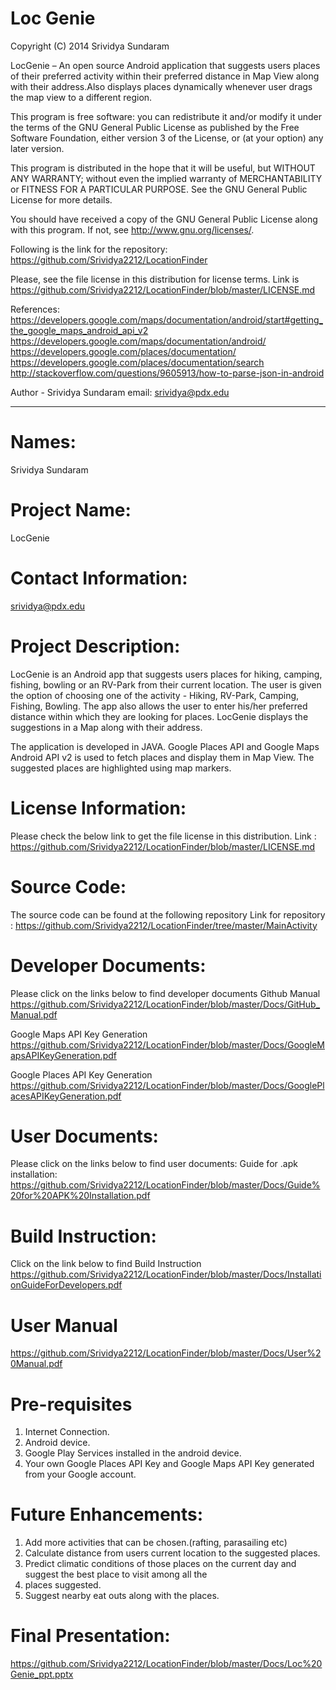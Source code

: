 Loc Genie
=========

Copyright (C) 2014 Srividya Sundaram

LocGenie – An open source Android application that suggests users places of their preferred activity within their 
preferred distance in Map View along with their address.Also displays places dynamically whenever user drags the map view to a different region.
 
 This program is free software: you can redistribute it and/or modify it under 
 the terms of the GNU General Public License as published by the Free Software Foundation, 
 either version 3 of the License, or (at your option) any later version.
 
 This program is distributed in the hope that it will be useful, but WITHOUT ANY WARRANTY; 
 without even the implied warranty of MERCHANTABILITY or FITNESS FOR A PARTICULAR PURPOSE. 
 See the GNU General Public License for more details.
 
 You should have received a copy of the GNU General Public License along with this program. 
 If not, see http://www.gnu.org/licenses/.
 
 Following is the link for the repository: https://github.com/Srividya2212/LocationFinder
 
 Please, see the file license in this distribution for license terms. Link is
 https://github.com/Srividya2212/LocationFinder/blob/master/LICENSE.md
 
 References:
 https://developers.google.com/maps/documentation/android/start#getting_the_google_maps_android_api_v2
 https://developers.google.com/maps/documentation/android/
 https://developers.google.com/places/documentation/
 https://developers.google.com/places/documentation/search
 http://stackoverflow.com/questions/9605913/how-to-parse-json-in-android
 
 Author - Srividya Sundaram
 email: srividya@pdx.edu
 
**********************************************************************
Names:
======
Srividya Sundaram

Project Name:
============
LocGenie

Contact Information:
=================
srividya@pdx.edu

Project Description:
================
LocGenie is an Android app that suggests users places for hiking, camping, fishing, bowling or an RV-Park from their current location. The user is given the option of choosing one of the activity - Hiking, RV-Park, Camping, Fishing, Bowling. The app also allows the user to enter his/her preferred distance within which they are looking for places. LocGenie displays the suggestions in a Map along with their address. 

The application is developed in JAVA.  Google Places API and Google Maps Android API v2 is used to fetch places and display them in Map View. The suggested places are highlighted using map markers.

License Information:
================
Please check the below link to get the file license in this distribution.
Link : https://github.com/Srividya2212/LocationFinder/blob/master/LICENSE.md

Source Code:
=========
The source code can be found at the following repository
Link for repository : https://github.com/Srividya2212/LocationFinder/tree/master/MainActivity

Developer Documents:
===================
Please click on the links below to find developer documents
Github Manual
https://github.com/Srividya2212/LocationFinder/blob/master/Docs/GitHub_Manual.pdf

Google Maps API Key Generation
https://github.com/Srividya2212/LocationFinder/blob/master/Docs/GoogleMapsAPIKeyGeneration.pdf

Google Places API Key Generation
https://github.com/Srividya2212/LocationFinder/blob/master/Docs/GooglePlacesAPIKeyGeneration.pdf


User Documents:
===============
Please click on the links below to find user documents:
Guide for .apk installation:
https://github.com/Srividya2212/LocationFinder/blob/master/Docs/Guide%20for%20APK%20Installation.pdf

Build Instruction:
==================
Click on the link below to find Build Instruction
https://github.com/Srividya2212/LocationFinder/blob/master/Docs/InstallationGuideForDevelopers.pdf


User Manual
============
https://github.com/Srividya2212/LocationFinder/blob/master/Docs/User%20Manual.pdf

Pre-requisites
==============
1.	Internet Connection.
2.	Android device.
3.	Google Play Services installed in the android device.
4.	Your own Google Places API Key and Google Maps API Key generated from your Google account.

Future Enhancements:
====================
1.	Add more activities that can be chosen.(rafting, parasailing etc)
2.	Calculate distance from users current location to the suggested places.
3.	Predict climatic conditions of those places 
on the current day and suggest the best place to visit among all the
4.	places suggested.
5.	Suggest nearby eat outs along with the places.

Final Presentation:
===================
https://github.com/Srividya2212/LocationFinder/blob/master/Docs/Loc%20Genie_ppt.pptx






